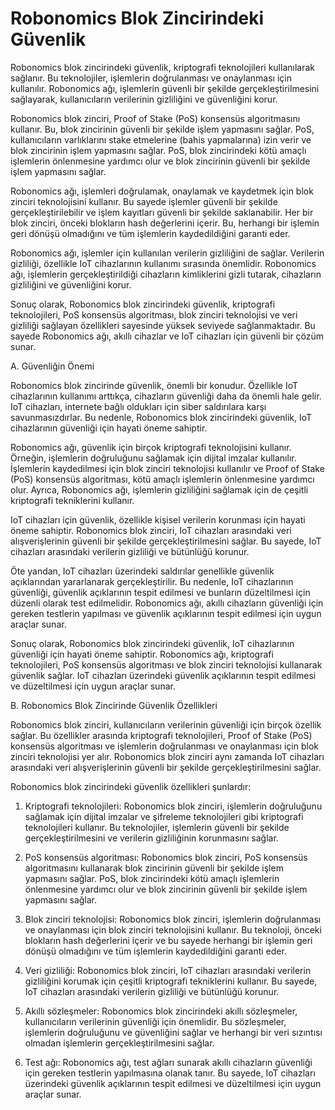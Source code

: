# Robonomics Blok Zincirindeki Güvenlik 

Robonomics blok zincirindeki güvenlik, kriptografi teknolojileri kullanılarak sağlanır. Bu teknolojiler, işlemlerin doğrulanması ve onaylanması için kullanılır. Robonomics ağı, işlemlerin güvenli bir şekilde gerçekleştirilmesini sağlayarak, kullanıcıların verilerinin gizliliğini ve güvenliğini korur.

Robonomics blok zinciri, Proof of Stake (PoS) konsensüs algoritmasını kullanır. Bu, blok zincirinin güvenli bir şekilde işlem yapmasını sağlar. PoS, kullanıcıların varlıklarını stake etmelerine (bahis yapmalarına) izin verir ve blok zincirinin işlem yapmasını sağlar. PoS, blok zincirindeki kötü amaçlı işlemlerin önlenmesine yardımcı olur ve blok zincirinin güvenli bir şekilde işlem yapmasını sağlar.

Robonomics ağı, işlemleri doğrulamak, onaylamak ve kaydetmek için blok zinciri teknolojisini kullanır. Bu sayede işlemler güvenli bir şekilde gerçekleştirilebilir ve işlem kayıtları güvenli bir şekilde saklanabilir. Her bir blok zinciri, önceki blokların hash değerlerini içerir. Bu, herhangi bir işlemin geri dönüşü olmadığını ve tüm işlemlerin kaydedildiğini garanti eder.

Robonomics ağı, işlemler için kullanılan verilerin gizliliğini de sağlar. Verilerin gizliliği, özellikle IoT cihazlarının kullanımı sırasında önemlidir. Robonomics ağı, işlemlerin gerçekleştirildiği cihazların kimliklerini gizli tutarak, cihazların gizliliğini ve güvenliğini korur.

Sonuç olarak, Robonomics blok zincirindeki güvenlik, kriptografi teknolojileri, PoS konsensüs algoritması, blok zinciri teknolojisi ve veri gizliliği sağlayan özellikleri sayesinde yüksek seviyede sağlanmaktadır. Bu sayede Robonomics ağı, akıllı cihazlar ve IoT cihazları için güvenli bir çözüm sunar.

A. Güvenliğin Önemi 

Robonomics blok zincirinde güvenlik, önemli bir konudur. Özellikle IoT cihazlarının kullanımı arttıkça, cihazların güvenliği daha da önemli hale gelir. IoT cihazları, internete bağlı oldukları için siber saldırılara karşı savunmasızdırlar. Bu nedenle, Robonomics blok zincirindeki güvenlik, IoT cihazlarının güvenliği için hayati öneme sahiptir.

Robonomics ağı, güvenlik için birçok kriptografi teknolojisini kullanır. Örneğin, işlemlerin doğruluğunu sağlamak için dijital imzalar kullanılır. İşlemlerin kaydedilmesi için blok zinciri teknolojisi kullanılır ve Proof of Stake (PoS) konsensüs algoritması, kötü amaçlı işlemlerin önlenmesine yardımcı olur. Ayrıca, Robonomics ağı, işlemlerin gizliliğini sağlamak için de çeşitli kriptografi tekniklerini kullanır.

IoT cihazları için güvenlik, özellikle kişisel verilerin korunması için hayati öneme sahiptir. Robonomics blok zinciri, IoT cihazları arasındaki veri alışverişlerinin güvenli bir şekilde gerçekleştirilmesini sağlar. Bu sayede, IoT cihazları arasındaki verilerin gizliliği ve bütünlüğü korunur.

Öte yandan, IoT cihazları üzerindeki saldırılar genellikle güvenlik açıklarından yararlanarak gerçekleştirilir. Bu nedenle, IoT cihazlarının güvenliği, güvenlik açıklarının tespit edilmesi ve bunların düzeltilmesi için düzenli olarak test edilmelidir. Robonomics ağı, akıllı cihazların güvenliği için gereken testlerin yapılması ve güvenlik açıklarının tespit edilmesi için uygun araçlar sunar.

Sonuç olarak, Robonomics blok zincirindeki güvenlik, IoT cihazlarının güvenliği için hayati öneme sahiptir. Robonomics ağı, kriptografi teknolojileri, PoS konsensüs algoritması ve blok zinciri teknolojisi kullanarak güvenlik sağlar. IoT cihazları üzerindeki güvenlik açıklarının tespit edilmesi ve düzeltilmesi için uygun araçlar sunar.

B. Robonomics Blok Zincirinde Güvenlik Özellikleri 

Robonomics blok zinciri, kullanıcıların verilerinin güvenliği için birçok özellik sağlar. Bu özellikler arasında kriptografi teknolojileri, Proof of Stake (PoS) konsensüs algoritması ve işlemlerin doğrulanması ve onaylanması için blok zinciri teknolojisi yer alır. Robonomics blok zinciri aynı zamanda IoT cihazları arasındaki veri alışverişlerinin güvenli bir şekilde gerçekleştirilmesini sağlar.

Robonomics blok zincirindeki güvenlik özellikleri şunlardır:

1.  Kriptografi teknolojileri: Robonomics blok zinciri, işlemlerin doğruluğunu sağlamak için dijital imzalar ve şifreleme teknolojileri gibi kriptografi teknolojileri kullanır. Bu teknolojiler, işlemlerin güvenli bir şekilde gerçekleştirilmesini ve verilerin gizliliğinin korunmasını sağlar.
    
2.  PoS konsensüs algoritması: Robonomics blok zinciri, PoS konsensüs algoritmasını kullanarak blok zincirinin güvenli bir şekilde işlem yapmasını sağlar. PoS, blok zincirindeki kötü amaçlı işlemlerin önlenmesine yardımcı olur ve blok zincirinin güvenli bir şekilde işlem yapmasını sağlar.
    
3.  Blok zinciri teknolojisi: Robonomics blok zinciri, işlemlerin doğrulanması ve onaylanması için blok zinciri teknolojisini kullanır. Bu teknoloji, önceki blokların hash değerlerini içerir ve bu sayede herhangi bir işlemin geri dönüşü olmadığını ve tüm işlemlerin kaydedildiğini garanti eder.
    
4.  Veri gizliliği: Robonomics blok zinciri, IoT cihazları arasındaki verilerin gizliliğini korumak için çeşitli kriptografi tekniklerini kullanır. Bu sayede, IoT cihazları arasındaki verilerin gizliliği ve bütünlüğü korunur.
    
5.  Akıllı sözleşmeler: Robonomics blok zincirindeki akıllı sözleşmeler, kullanıcıların verilerinin güvenliği için önemlidir. Bu sözleşmeler, işlemlerin doğruluğunu ve güvenliğini sağlar ve herhangi bir veri sızıntısı olmadan işlemlerin gerçekleştirilmesini sağlar.
    
6.  Test ağı: Robonomics ağı, test ağları sunarak akıllı cihazların güvenliği için gereken testlerin yapılmasına olanak tanır. Bu sayede, IoT cihazları üzerindeki güvenlik açıklarının tespit edilmesi ve düzeltilmesi için uygun araçlar sunar.

